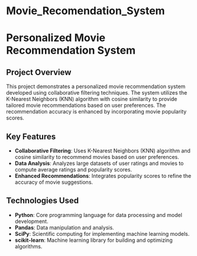 # Movie_Recomendation_System

# Personalized Movie Recommendation System

## Project Overview

This project demonstrates a personalized movie recommendation system developed using collaborative filtering techniques. The system utilizes the K-Nearest Neighbors (KNN) algorithm with cosine similarity to provide tailored movie recommendations based on user preferences. The recommendation accuracy is enhanced by incorporating movie popularity scores.

## Key Features

- **Collaborative Filtering**: Uses K-Nearest Neighbors (KNN) algorithm and cosine similarity to recommend movies based on user preferences.
- **Data Analysis**: Analyzes large datasets of user ratings and movies to compute average ratings and popularity scores.
- **Enhanced Recommendations**: Integrates popularity scores to refine the accuracy of movie suggestions.

## Technologies Used

- **Python**: Core programming language for data processing and model development.
- **Pandas**: Data manipulation and analysis.
- **SciPy**: Scientific computing for implementing machine learning models.
- **scikit-learn**: Machine learning library for building and optimizing algorithms.
